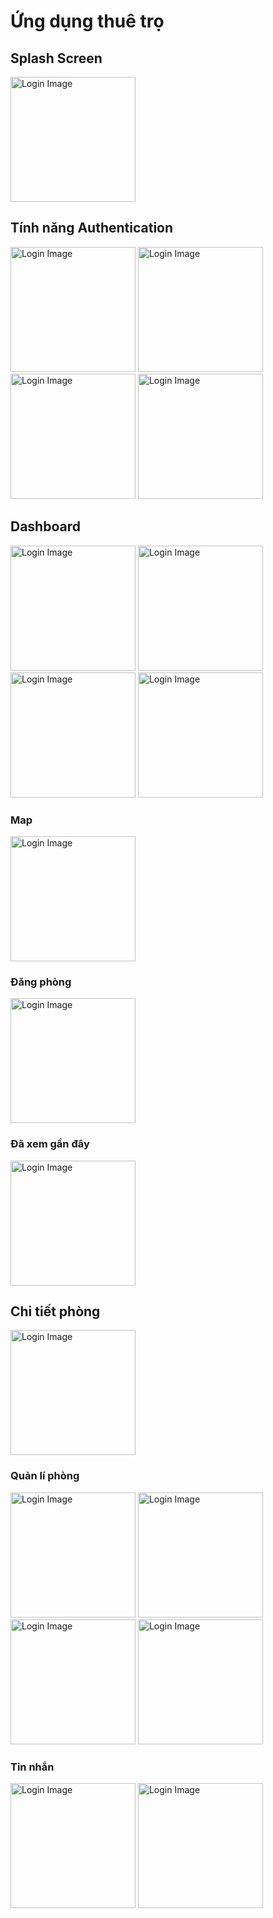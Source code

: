 # Ứng dụng thuê trọ

## Splash Screen
<img src="./images/splash.jpg" alt="Login Image" width="200"/>

## Tính năng Authentication
<div style="display=flex; flex-direction=row">
  <img src="./images/login.jpg" alt="Login Image" width="200"/>
  <img src="./images/register.jpg" alt="Login Image" width="200"/>
  <img src="./images/verify_otp.jpg" alt="Login Image" width="200"/>
  <img src="./images/verify_exist.jpg" alt="Login Image" width="200"/>
</div>

## Dashboard
<div styles="display=flex;flex-direction=row">
  <img src="./images/dashboard_0.jpg" alt="Login Image" width="200"/>
  <img src="./images/dashboard.jpg" alt="Login Image" width="200"/>
  <img src="./images/dashboard_1.jpg" alt="Login Image" width="200"/>
    <img src="./images/search.jpg" alt="Login Image" width="200"/>
</div>

### Map
<img src="./images/map.jpg" alt="Login Image" width="200"/>


### Đăng phòng
  <img src="./images/post_room.jpg" alt="Login Image" width="200"/>

### Đã xem gần đây
  <img src="./images/recently.jpg" alt="Login Image" width="200"/>

## Chi tiết phòng
  <img src="./images/detail_room.jpg" alt="Login Image" width="200"/>

### Quản lí phòng
<div style="display=flex;flex-direction=row">
  <img src="./images/manage_room.jpg" alt="Login Image" width="200"/>
    <img src="./images/liked_room.jpg" alt="Login Image" width="200"/>
    <img src="./images/manage_invoice.jpg" alt="Login Image" width="200"/>
    <img src="./images/request_rent_room.jpg" alt="Login Image" width="200"/>
  </div>

  ### Tin nhắn
  <div style="display=flex;flex-direction=row">
      <img src="./images/message.jpg" alt="Login Image" width="200"/>
      <img src="./images/messge_content.jpg" alt="Login Image" width="200"/>
  </div>
